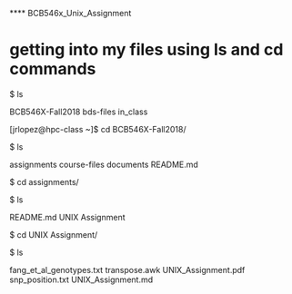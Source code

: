 ﻿**** BCB546x_Unix_Assignment# getting into my files using ls and cd commands  $ lsBCB546X-Fall2018  bds-files  in_class[jrlopez@hpc-class ~]$ cd BCB546X-Fall2018/$ lsassignments  course-files  documents  README.md$ cd assignments/$ lsREADME.md  UNIX Assignment$ cd UNIX Assignment/$ lsfang_et_al_genotypes.txt  transpose.awk       UNIX_Assignment.pdfsnp_position.txt          UNIX_Assignment.md